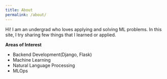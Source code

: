 ```yaml
---
title: About
permalink: /about/
---
```


Hi! I am an undergrad who loves applying and solving ML problems. In this site, I try sharing few things that I learned or applied.

**Areas of Interest**
- Backend Development(Django, Flask)
- Machine Learning
- Natural Language Processing
- MLOps